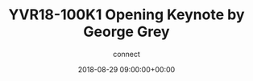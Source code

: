---
amazon_s3_presentation_url: None
amazon_s3_video_url: None
author: connect
categories:
- yvr18
comments: false
date: '2018-08-29 09:00:00+00:00'
image:
  featured: true
  name: YVR18-100K.png
  path: /assets/images/featured-images/YVR18-100K.png
layout: resource-post
session_id: YVR18-100K
session_track: Keynote
slideshare_presentation_url: None
speakers:
- biography: 'Employee #1 at Linaro. Background in running high technology companies,
    with extensive software, hardware and operating system experience.'
  company: Linaro
  job-title: CEO
  name: George Grey
  speaker-image: GeorgeGrey.jpg
title: 'YVR18-100K1 Opening Keynote by George Grey '
youtube_video_url: None
---